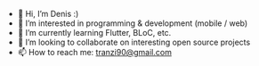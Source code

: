 - 👋 Hi, I’m Denis :)
- 👀 I’m interested in programming & development (mobile / web)
- 🌱 I’m currently learning Flutter, BLoC, etc. 
- 💞️ I’m looking to collaborate on interesting open source projects
- 📫 How to reach me: tranzi90@gmail.com

<!---
tranzi90/tranzi90 is a ✨ special ✨ repository because its `README.md` (this file) appears on your GitHub profile.
You can click the Preview link to take a look at your changes.
--->
